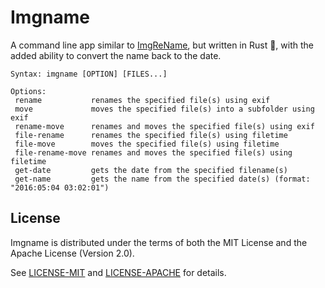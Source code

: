 # Imgname

A command line app similar to [ImgReName](https://github.com/Nalsai/ImgReName/), but written in Rust 🦀, with the added ability to convert the name back to the date.

```
Syntax: imgname [OPTION] [FILES...]

Options:
 rename           renames the specified file(s) using exif
 move             moves the specified file(s) into a subfolder using exif
 rename-move      renames and moves the specified file(s) using exif
 file-rename      renames the specified file(s) using filetime
 file-move        moves the specified file(s) using filetime
 file-rename-move renames and moves the specified file(s) using filetime
 get-date         gets the date from the specified filename(s)
 get-name         gets the name from the specified date(s) (format: "2016:05:04 03:02:01")
```

## License

Imgname is distributed under the terms of both the MIT License and the Apache License (Version 2.0).

See [LICENSE-MIT](LICENSE-MIT) and [LICENSE-APACHE](LICENSE-APACHE) for details.
